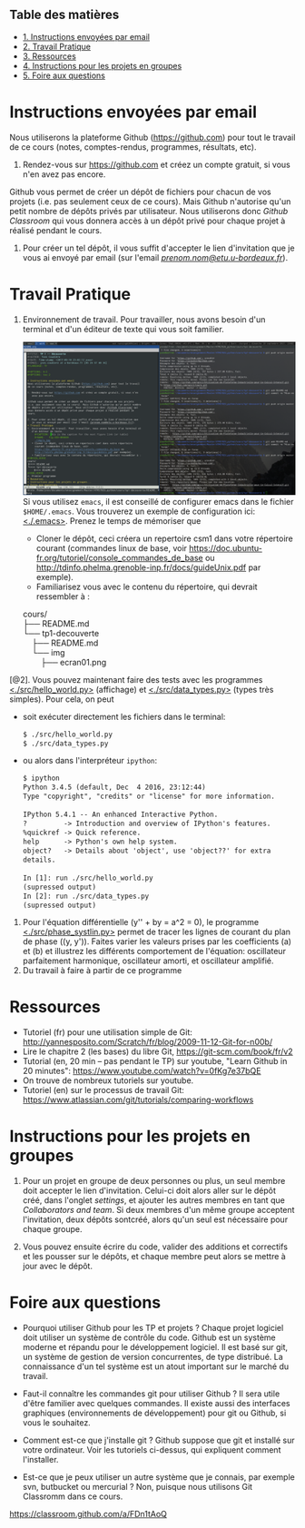 <div id="table-of-contents">
<h2>Table des matières</h2>
<div id="text-table-of-contents">
<ul>
<li><a href="#orgheadline1">1. Instructions envoyées par email</a></li>
<li><a href="#orgheadline2">2. Travail Pratique</a></li>
<li><a href="#orgheadline3">3. Ressources</a></li>
<li><a href="#orgheadline4">4. Instructions pour les projets en groupes</a></li>
<li><a href="#orgheadline5">5. Foire aux questions</a></li>
</ul>
</div>
</div>


# Instructions envoyées par email<a id="orgheadline1"></a>

Nous utiliserons la plateforme Github (<https://github.com>) pour tout le travail
de ce cours (notes, comptes-rendus, programmes, résultats, etc).

1.  Rendez-vous sur <https://github.com> et créez un compte gratuit, si vous n'en
    avez pas encore.

Github vous permet de créer un dépôt de fichiers pour chacun de vos projets
(i.e. pas seulement ceux de ce cours). Mais Github n'autorise qu'un petit nombre
de dépôts privés par utilisateur. Nous utiliserons donc *Github Classroom* qui
vous donnera accès à un dépôt privé pour chaque projet à réalisé pendant le
cours.

1.  Pour créer un tel dépôt, il vous suffit d'accepter le lien d'invitation que
    je vous ai envoyé par email (sur l'email *prenom.nom@etu.u-bordeaux.fr*).

# Travail Pratique<a id="orgheadline2"></a>

1.  Environnement de travail. Pour travailler, nous avons besoin d'un terminal et
    d'un éditeur de texte qui vous soit familier. 
    
      [![img](./img/ecran01.png "Voici à quoi ressemble mon écran lors de l'écriture des notes de cours.")](img/ecran01.png) 
    Si vous utilisez `emacs`, il est conseillé de configurer emacs dans le
    fichier `$HOME/.emacs`. Vous trouverez un exemple de configuration ici:
    [<./.emacs>](.emacs). Prenez le temps de mémoriser que
    
    -   Cloner le dépôt, ceci créera un repertoire csm1 dans votre répertoire
        courant (commandes linux de base, voir
        <https://doc.ubuntu-fr.org/tutoriel/console_commandes_de_base> ou
        <http://tdinfo.phelma.grenoble-inp.fr/docs/guideUnix.pdf> par exemple).
    -   Familiarisez vous avec le contenu du répertoire, qui devrait ressembler à :
    
    <p class="verse">
    cours/<br  />
    ├── README.md<br  />
    └── tp1-decouverte<br  />
    &#xa0;&#xa0;&#xa0;&#xa0;├── README.md<br  />
    &#xa0;&#xa0;&#xa0;&#xa0;└── img<br  />
    &#xa0;&#xa0;&#xa0;&#xa0;&#xa0;&#xa0;&#xa0;&#xa0;├── ecran01.png<br  />
    </p>

[@2]. Vous pouvez maintenant faire des tests avec les programmes
   [<./src/hello_world.py>](./src/hello_world.py) (affichage) et [<./src/data_types.py>](src/data_types.py) (types très
   simples). Pour cela, on peut 

-   soit exécuter directement les fichiers dans le terminal:
    
        $ ./src/hello_world.py 
        $ ./src/data_types.py
-   ou alors dans l'interpréteur `ipython`:
    
        $ ipython
        Python 3.4.5 (default, Dec  4 2016, 23:12:44) 
        Type "copyright", "credits" or "license" for more information.
        
        IPython 5.4.1 -- An enhanced Interactive Python.
        ?         -> Introduction and overview of IPython's features.
        %quickref -> Quick reference.
        help      -> Python's own help system.
        object?   -> Details about 'object', use 'object??' for extra details.
        
        In [1]: run ./src/hello_world.py
        (supressed output)
        In [2]: run ./src/data_types.py
        (supressed output)

1.  Pour l'équation différentielle \(y'' + by = a^2 = 0\), le programme
    [<./src/phase_systlin.py>](src/phase_systlin.py) permet de tracer les lignes de courant du plan de
    phase \((y, y')\). Faites varier les valeurs prises par les coefficients \(a\) et
    \(b\) et illustrez les différents comportement de l'équation: oscillateur
    parfaitement harmonique, oscillateur amorti, et oscillateur amplifié.
2.  Du travail à faire à partir de ce programme

# Ressources<a id="orgheadline3"></a>

-   Tutoriel (fr) pour une utilisation simple de Git:
    <http://yannesposito.com/Scratch/fr/blog/2009-11-12-Git-for-n00b/>
-   Lire le chapitre 2 (les bases) du libre Git, <https://git-scm.com/book/fr/v2>
-   Tutorial (en, 20 min &#x2013; pas pendant le TP) sur youtube, "Learn Github in 20
    minutes": <https://www.youtube.com/watch?v=0fKg7e37bQE>
-   On trouve de nombreux tutoriels sur youtube.
-   Tutoriel (en) sur le processus de travail Git:
    <https://www.atlassian.com/git/tutorials/comparing-workflows>

# Instructions pour les projets en groupes<a id="orgheadline4"></a>

1.  Pour un projet en groupe de deux personnes ou plus, un seul membre doit
    accepter le lien d'invitation. Celui-ci doit alors aller sur le dépôt créé,
    dans l'onglet *settings*, et ajouter les autres membres en tant que
    *Collaborators and team*. Si deux membres d'un même groupe acceptent
    l'invitation, deux dépôts sontcréé, alors qu'un seul est nécessaire pour
    chaque groupe.

2.  Vous pouvez ensuite écrire du code, valider des additions et correctifs et
    les pousser sur le dépôts, et chaque membre peut alors se mettre à jour avec
    le dépôt.

# Foire aux questions<a id="orgheadline5"></a>

-   Pourquoi utiliser Github pour les TP et projets ? Chaque projet logiciel doit
    utiliser un système de contrôle du code. Github est un système moderne et
    répandu pour le développement logiciel. Il est basé sur git, un système de
    gestion de version concurrentes, de type distribué. La connaissance d'un tel
    système est un atout important sur le marché du travail.

-   Faut-il connaître les commandes git pour utiliser Github ? Il sera utile
    d'être familier avec quelques commandes. Il existe aussi des interfaces
    graphiques (environnements de développement) pour git ou Github, si vous le
    souhaitez.

-   Comment est-ce que j'installe git ?  Github suppose que git et installé sur
    votre ordinateur. Voir les tutoriels ci-dessus, qui expliquent comment
    l'installer.

-   Est-ce que je peux utiliser un autre système que je connais, par exemple svn,
    butbucket ou mercurial ? Non, puisque nous utilisons Git Classromm dans ce
    cours.

<https://classroom.github.com/a/FDn1tAoQ>

